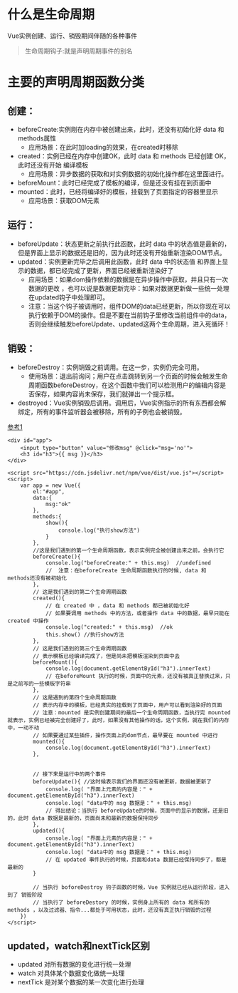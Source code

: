 # 什么是生命周期
Vue实例创建、运行、销毁期间伴随的各种事件
> 生命周期钩子:就是声明周期事件的别名

# 主要的声明周期函数分类
## 创建：
- beforeCreate:实例刚在内存中被创建出来，此时，还没有初始化好 data 和 methods属性
    - 应用场景：在此时加loading的效果，在created时移除
- created：实例已经在内存中创建OK，此时 data 和 methods 已经创建 OK，此时还没有开始 编译模板
    - 应用场景：异步数据的获取和对实例数据的初始化操作都在这里面进行。
- beforeMount：此时已经完成了模板的编译，但是还没有挂在到页面中
- mounted：此时，已经将编译好的模板，挂载到了页面指定的容器里显示
    - 应用场景：获取DOM元素
## 运行：
- beforeUpdate：状态更新之前执行此函数，此时 data 中的状态值是最新的，但是界面上显示的数据还是旧的，因为此时还没有开始重新渲染DOM节点。
- updated：实例更新完毕之后调用此函数，此时 data 中的状态值 和界面上显示的数据，都已经完成了更新，界面已经被重新渲染好了
    - 应用场景：如果dom操作依赖的数据是在异步操作中获取，并且只有一次数据的更改 ，也可以说是数据更新完毕：如果对数据更新做一些统一处理在updated钩子中处理即可。
    - 注意：当这个钩子被调用时，组件DOM的data已经更新，所以你现在可以执行依赖于DOM的操作。但是不要在当前钩子里修改当前组件中的data，否则会继续触发beforeUpdate、updated这两个生命周期，进入死循环！
## 销毁：
- beforeDestroy：实例销毁之前调用。在这一步，实例仍完全可用。
    - 使用场景：退出前询问；用户在点击跳转到另一个页面的时候会触发生命周期函数beforeDestroy，在这个函数中我们可以检测用户的编辑内容是否保存，如果内容尚未保存，我们就弹出一个提示框。
- destroyed：Vue实例销毁后调用。调用后，Vue实例指示的所有东西都会解绑定，所有的事件监听器会被移除，所有的子例也会被销毁。

[参考1](https://zhuanlan.zhihu.com/p/53039906)
```
<div id="app">
    <input type="button" value="修改msg" @click="msg='no'">
    <h3 id="h3">{{ msg }}</h3>
</div>

<script src="https://cdn.jsdelivr.net/npm/vue/dist/vue.js"></script>
<script>
    var app = new Vue({
        el:"#app",
        data:{
            msg:"ok"
        },
        methods:{
            show(){
                console.log("执行show方法")
            }
        },
        //这是我们遇到的第一个生命周期函数，表示实例完全被创建出来之前，会执行它
        beforeCreate(){ 
            console.log("beforeCreate:" + this.msg)  //undefined 
            //  注意：在beforeCreate 生命周期函数执行的时候, data 和 methods还没有被初始化
        },
        // 这是我们遇到的第二个生命周期函数
        created(){
            // 在 created 中 ，data 和 methods 都已被初始化好
            // 如果要调用 methods 中的方法，或者操作 data 中的数据，最早只能在created 中操作
            console.log("created:" + this.msg)  //ok
            this.show() //执行show方法
        },
        // 这是我们遇到的第三个生命周期函数
        // 表示模板已经编译完成了，但是尚未把模板渲染到页面中去
        beforeMount(){
            console.log(document.getElementById("h3").innerText)
            // 在beforeMount 执行的时候，页面中的元素，还没有被真正替换过来，只是之前写的一些模板字符串
        },
        // 这是遇到的第四个生命周期函数
        // 表示内存中的模板，已经真实的挂载到了页面中，用户可以看到渲染好的页面
        // 注意：mounted 是实例创建期间的最后一个生命周期函数，当执行完 mounted 就表示，实例已经被完全创建好了，此时，如果没有其他操作的话，这个实例，就在我们的内存中，一动不动
        // 如果要通过某些插件，操作页面上的dom节点，最早要在 mounted 中进行
        mounted(){
            console.log(document.getElementById("h3").innerText)
        },


        // 接下来是运行中的两个事件
        beforeUpdate(){ //这时候表示我们的界面还没有被更新，数据被更新了
            console.log( "界面上元素的内容是：" + document.getElementById("h3").innerText)
            console.log( "data中的 msg 数据是：" + this.msg)
            // 得出结论：当执行 beforeUpdate的时候，页面中的显示的数据，还是旧的，此时 data 数据是最新的，页面尚未和最新的数据保持同步
        },
        updated(){
            console.log( "界面上元素的内容是：" + document.getElementById("h3").innerText)
            console.log( "data中的 msg 数据是：" + this.msg)
            // 在 updated 事件执行的时候，页面和data 数据已经保持同步了，都是最新的
        }

        // 当执行 boforeDestroy 钩子函数的时候，Vue 实例就已经从运行阶段，进入到了 销毁阶段
        // 当执行了 beforeDestory 的时候，实例身上所有的 data 和所有的 methods ，以及过滤器、指令...都处于可用状态，此时，还没有真正执行销毁的过程
    })
</script>
```

## updated，watch和nextTick区别

- updated 对所有数据的变化进行统一处理
- watch 对具体某个数据变化做统一处理 
- nextTick 是对某个数据的某一次变化进行处理

